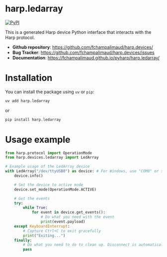 # harp.ledarray

[![PyPI](https://img.shields.io/pypi/v/harp.ledarray)](https://pypi.org/project/harp.ledarray/)

This is a generated Harp device Python interface that interacts with the Harp protocol.

- **Github repository**: <https://github.com/fchampalimaud/harp.devices/>
- **Bug Tracker**: <https://github.com/fchampalimaud/harp.devices/issues>
- **Documentation**: <https://fchampalimaud.github.io/pyharp/harp.ledarray/>

# Installation
You can install the package using `uv` or `pip`:

```bash
uv add harp.ledarray
```
or

```bash
pip install harp.ledarray
```

# Usage example

```python
from harp.protocol import OperationMode
from harp.devices.ledarray import LedArray

# Example usage of the LedArray device
with LedArray("/dev/ttyUSB0") as device: # For Windows, use "COM8" or similar
    device.info()

    # Set the device to active mode
    device.set_mode(OperationMode.ACTIVE)

    # Get the events
    try:
        while True:
            for event in device.get_events():
                # Do what you need with the event
                print(event.payload)
    except KeyboardInterrupt:
        # Capture Ctrl+C to exit gracefully
        print("Exiting...")
    finally:
        # Do what you need to do to clean up. Disconnect is automatically called with the "with" statement.
        pass
```